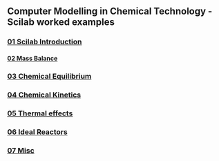 
## Computer Modelling in Chemical Technology  - Scilab worked examples

### [01 Scilab Introduction](01/README.md)
#### [02 Mass Balance](02/README.md)
### [03 Chemical Equilibrium](03/README.md)
### [04 Chemical Kinetics](04/README.md)
### [05 Thermal effects](05/README.md)
### [06 Ideal Reactors](06/README.md)
### [07 Misc](07/README.md)
